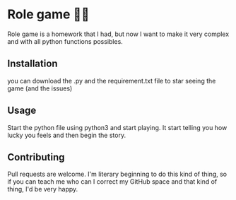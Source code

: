 # Role game 🧑‍💻

Role game is a homework that I had, but now I want to make it very complex and with all python functions possibles.

## Installation

you can download the .py and the requirement.txt file to star seeing the game (and the issues)

## Usage

Start the python file using python3 and start playing.
It start telling you how lucky you feels and then begin the story.

## Contributing
Pull requests are welcome. I'm literary beginning to do this kind of thing, so if you can teach me who can I correct my GitHub space and that kind of thing, I'd be very happy.
